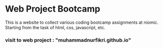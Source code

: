 # Web Project Bootcamp
This is a website to collect various coding bootcamp assignments at niomic. Starting from the task of html, css, javascript, etc.

### visit to web project : "muhammadnurfikri.github.io"

